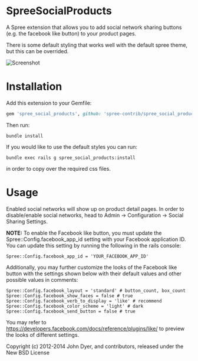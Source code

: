 SpreeSocialProducts
===================

A Spree extension that allows you to add social network sharing buttons (e.g. the facebook like button) to your product pages.

There is some default styling that works well with the default spree theme, but this can be overrided.

![Screenshot](http://i.minus.com/iPkrAfsR0nphT.png)


Installation
=======

Add this extension to your Gemfile:

```ruby
gem 'spree_social_products', github: 'spree-contrib/spree_social_products', branch: 'master'
```

Then run:

```
bundle install
```

If you would like to use the default styles you can run:

```
bundle exec rails g spree_social_products:install
```

in order to copy over the required css files.

Usage
=======

Enabled social networks will show up on product detail pages. In order to disable/enable social networks, head to Admin -> Configuration -> Social Sharing Settings.

__NOTE:__ To enable the Facebook like button, you must update the Spree::Config.facebook_app_id setting with your Facebook application ID. You can update this setting by running the following in the rails console:

```
Spree::Config.facebook_app_id = 'YOUR_FACEBOOK_APP_ID'
```

Additionally, you may further customize the looks of the Facebook like button with the settings shown below with their default values and other possible values in comments:

```
Spree::Config.facebook_layout = 'standard' # button_count, box_count
Spree::Config.facebook_show_faces = false # true
Spree::Config.facebook_verb_to_display = 'like' # recommend
Spree::Config.facebook_color_scheme = 'light' # dark
Spree::Config.facebook_send_button = false # true
```

You may refer to https://developers.facebook.com/docs/reference/plugins/like/ to preview the looks of different settings.

Copyright (c) 2012-2014 John Dyer, and contributors, released under the New BSD License
